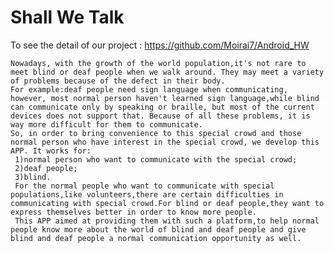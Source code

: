 # Shall We Talk

To see the detail of our project : https://github.com/Moirai7/Android_HW

    Nowadays, with the growth of the world population,it's not rare to meet blind or deaf people when we walk around. They may meet a variety of problems because of the defect in their body.
    For example:deaf people need sign language when communicating, however, most normal person haven't learned sign language,while blind can communicate only by speaking or braille, but most of the current devices does not support that. Because of all these problems, it is way more difficult for them to communicate.
    So, in order to bring convenience to this special crowd and those normal person who have interest in the special crowd, we develop this APP. It works for:
     1)normal person who want to communicate with the special crowd;
     2)deaf people;
     3)blind.
     For the normal people who want to communicate with special populations,like volunteers,there are certain difficulties in communicating with special crowd.For blind or deaf people,they want to express themselves better in order to know more people.
     This APP aimed at providing them with such a platform,to help normal people know more about the world of blind and deaf people and give blind and deaf people a normal communication opportunity as well.
      
